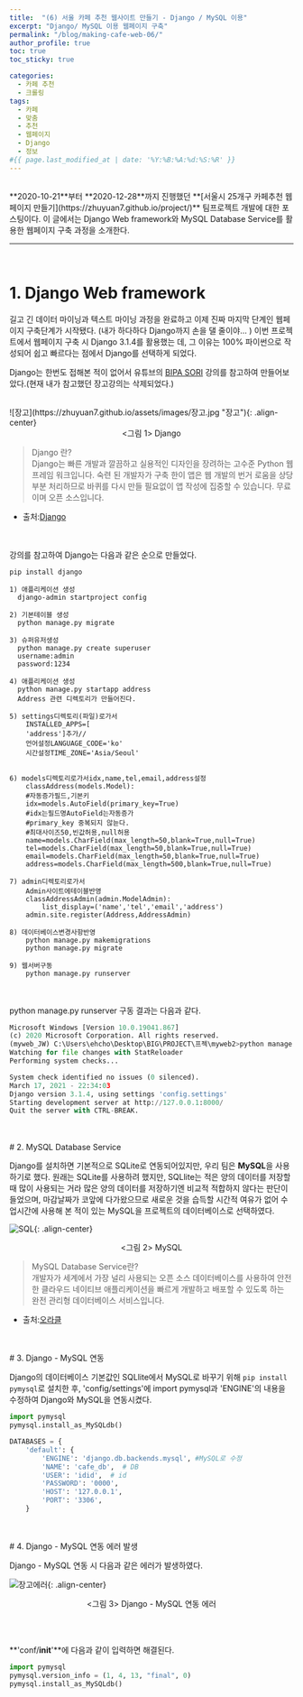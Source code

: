 ```yaml
---
title:  "(6) 서울 카페 추천 웹사이트 만들기 - Django / MySQL 이용"
excerpt: "Django/ MySQL 이용 웹페이지 구축"
permalink: "/blog/making-cafe-web-06/"
author_profile: true
toc: true
toc_sticky: true

categories:
  - 카페 추천
  - 크롤링
tags:
  - 카페 
  - 맞춤
  - 추천
  - 웹페이지
  - Django
  - 정보
#{{ page.last_modified_at | date: '%Y:%B:%A:%d:%S:%R' }}
---
```

<br>
**2020-10-21**부터 **2020-12-28**까지 진행했던 **[서울시 25개구 카페추천 웹페이지 만들기](https://zhuyuan7.github.io/project/)** 팀프로젝트 개발에 대한 포스팅이다.
이 글에서는 Django Web framework와 MySQL Database Service를 활용한 웹페이지 구축 과정을 소개한다.
<br>

-----

<br>

# 1. Django Web framework  

길고 긴 데이터 마이닝과 텍스트 마이닝 과정을 완료하고 이제 진짜 마지막 단계인 웹페이지 구축단계가 시작됐다.
(내가 하다하다 Django까지 손을 댈 줄이야... ) 
이번 프로젝트에서 웹페이지 구축 시 Django 3.1.4를 활용했는 데, 그 이유는 100% 파이썬으로 작성되어
쉽고 빠르다는 점에서 Django를 선택하게 되었다. 

Django는 한번도 접해본 적이 없어서 유튜브의 [BIPA SORI](https://www.youtube.com/channel/UCtCiMH6QQxGU80r4SczFCRg)
강의를 참고하여 만들어보았다.(현재 내가 참고했던 장고강의는 삭제되었다.)
<br>


<br>
![장고](https://zhuyuan7.github.io/assets/images/장고.jpg "장고"){: .align-center}<center> <그림 1> Django </center>

> Django 란?  
Django는 빠른 개발과 깔끔하고 실용적인 디자인을 장려하는 고수준 Python 웹 프레임 워크입니다.
숙련 된 개발자가 구축 한이 앱은 웹 개발의 번거 로움을 상당 부분 처리하므로 바퀴를 다시 
만들 필요없이 앱 작성에 집중할 수 있습니다. 무료이며 오픈 소스입니다.
- 출처:[Django](https://www.djangoproject.com/)
<br>


<br>
강의를 참고하여 Django는 다음과 같은 순으로 만들었다.


```
pip install django

1) 애플리케이션 생성
  django-admin startproject config

2) 기본테이블 생성 
  python manage.py migrate

3) 슈퍼유저생성
  python manage.py create superuser
  username:admin
  password:1234

4) 애플리케이션 생성
  python manage.py startapp address
  Address 관련 디렉토리가 만들어진다.

5) settings디렉토리(파일)로가서
	INSTALLED_APPS=[
	'address']추가//
	언어설정LANGUAGE_CODE='ko'
	시간설정TIME_ZONE='Asia/Seoul'


6) models디렉토리로가서idx,name,tel,email,address설정
	classAddress(models.Model):
	#자동증가필드,기본키
	idx=models.AutoField(primary_key=True)
	#idx는필드명AutoField는자동증가
	#primary_key 중복되지 않늗다.
	#최대사이즈50,빈값허용,null허용
	name=models.CharField(max_length=50,blank=True,null=True)
	tel=models.CharField(max_length=50,blank=True,null=True)
	email=models.CharField(max_length=50,blank=True,null=True)
	address=models.CharField(max_length=500,blank=True,null=True)

7) admin디렉토리로가서
	Admin사이트에테이블반영
	classAddressAdmin(admin.ModelAdmin):
		list_display=('name','tel','email','address')
	admin.site.register(Address,AddressAdmin)

8) 데이터베이스변경사항반영
	python manage.py makemigrations
	python manage.py migrate

9) 웹서버구동
	python manage.py runserver 

```
<br>


<br>
python manage.py runserver 구동 결과는 다음과 같다.

```python
Microsoft Windows [Version 10.0.19041.867]
(c) 2020 Microsoft Corporation. All rights reserved.
(myweb_JW) C:\Users\ehcho\Desktop\BIG\PROJECT\프젝\myweb2>python manage.py runserver
Watching for file changes with StatReloader
Performing system checks...

System check identified no issues (0 silenced).
March 17, 2021 - 22:34:03
Django version 3.1.4, using settings 'config.settings'
Starting development server at http://127.0.0.1:8000/
Quit the server with CTRL-BREAK.

```
<br>


<br>
# 2. MySQL Database Service 

Django를 설치하면 기본적으로 SQLite로 연동되어있지만, 우리 팀은 **MySQL**을 사용하기로 했다.
원래는 SQLite를 사용하려 했지만, SQLlite는 적은 양의 데이터를 저장할 때 많이 사용되는 거라 
많은 양의 데이터를 저장하기엔 비교적 적합하지 않다는 판단이 들었으며, 마감날짜가 코앞에 
다가왔으므로 새로운 것을 습득할 시간적 여유가 없어 수업시간에 사용해 본 적이 있는 MySQL을 
프로젝트의 데이터베이스로 선택하였다.
<br>


![SQL](https://zhuyuan7.github.io/assets/images/SQL.jpg "SQL"){: .align-center}<center> <그림 2> MySQL </center>


> MySQL Database Service란?  
  개발자가 세계에서 가장 널리 사용되는 오픈 소스 데이터베이스를 사용하여 
  안전한 클라우드 네이티브 애플리케이션을 빠르게 개발하고 배포할 수 있도록
  하는 완전 관리형 데이터베이스 서비스입니다.  
  - 출처:[오라클](https://www.oracle.com/kr/mysql/)
 
<br>


<br>
# 3. Django - MySQL 연동

Django의 데이터베이스 기본값인 SQLlite에서 MySQL로 바꾸기 위해 `pip install pymysql`로 
설치한 후, 'config/settings'에 import pymysql과 'ENGINE'의 내용을 수정하여 
Django와 MySQL을 연동시켰다.

```python
import pymysql
pymysql.install_as_MySQLdb()

DATABASES = {
    'default': {
        'ENGINE': 'django.db.backends.mysql', #MySQL로 수정
        'NAME': 'cafe_db',  # DB
        'USER': 'idid',  # id
        'PASSWORD': '0000',
        'HOST': '127.0.0.1',
        'PORT': '3306',
    }
```
<br>


<br>
# 4. Django - MySQL 연동 에러 발생

Django - MySQL 연동 시 다음과 같은 에러가 발생하였다. 


![장고에러](https://zhuyuan7.github.io/assets/images/장고에러.jpg "장고에러"){: .align-center}<center> <그림 3> Django - MySQL 연동 에러 </center>
<br>


<br>

**'conf/__init__'**에 다음과 같이 입력하면 해결된다.
<br>

```python
import pymysql
pymysql.version_info = (1, 4, 13, "final", 0)
pymysql.install_as_MySQLdb()
```
<br>


<br>

